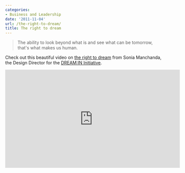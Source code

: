 ```yaml
---
categories:
- Business and Leadership
date: '2011-11-04'
url: /the-right-to-dream/
title: The right to dream
---
```


<blockquote>The ability to look beyond what is and see what can be tomorrow, that's what makes us human.</blockquote>

Check out this beautiful video on <a href="http://vimeo.com/23624637">the right to dream</a> from Sonia Manchanda, the Design Director for the <a href="http://dreamindia2011.wordpress.com/2011/05/13/the-right-to-dream-vision-of-dreamin/">DREAM:IN Initiative</a>.

<iframe class="alignc" src="https://player.vimeo.com/video/23624637" width="560" height="315" frameborder="0" webkitAllowFullScreen allowFullScreen></iframe>